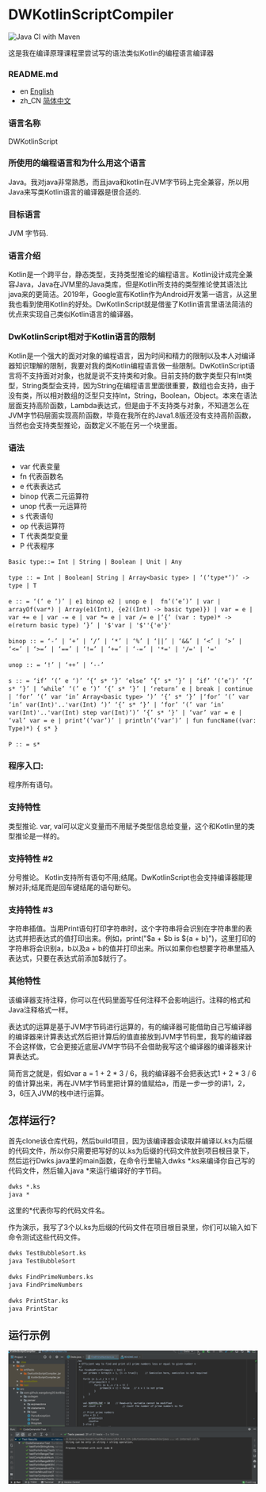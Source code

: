 # DWKotlinScriptCompiler
![Java CI with Maven](https://github.com/wangdong20/DWKotlinScriptCompiler/workflows/Java%20CI%20with%20Maven/badge.svg)

这是我在编译原理课程里尝试写的语法类似Kotlin的编程语言编译器

### README.md
* en [English](README.md)
* zh_CN [简体中文](README_zh.md)

### 语言名称
DWKotlinScript

### 所使用的编程语言和为什么用这个语言
Java。我对java非常熟悉，而且java和kotlin在JVM字节码上完全兼容，所以用Java来写类Kotlin语言的编译器是很合适的.

### 目标语言
JVM 字节码.

### 语言介绍
Kotlin是一个跨平台，静态类型，支持类型推论的编程语言。Kotlin设计成完全兼容Java，Java在JVM里的Java类库，但是Kotlin所支持的类型推论使其语法比java来的更简洁。2019年，Google宣布Kotlin作为Android开发第一语言，从这里我也看到使用Kotlin的好处。DwKotlinScript就是借鉴了Kotlin语言里语法简洁的优点来实现自己类似Kotlin语言的编译器。

### DwKotlinScript相对于Kotlin语言的限制
Kotlin是一个强大的面对对象的编程语言，因为时间和精力的限制以及本人对编译器知识理解的限制，我要对我的类Kotlin编程语言做一些限制。DwKotlinScript语言将不支持面对对象，也就是说不支持类和对象。目前支持的数字类型只有Int类型，String类型会支持，因为String在编程语言里面很重要，数组也会支持，由于没有类，所以相对数组的泛型只支持Int，String，Boolean，Object。本来在语法层面支持高阶函数，Lambda表达式，但是由于不支持类与对象，不知道怎么在JVM字节码层面实现高阶函数，毕竟在我所在的Java1.8版还没有支持高阶函数，当然也会支持类型推论，函数定义不能在另一个块里面。

### 语法
* var 代表变量
* fn 代表函数名
* e 代表表达式
* binop 代表二元运算符
* unop 代表一元运算符
* s 代表语句
* op 代表运算符
* T 代表类型变量
* P 代表程序
```
Basic type::= Int | String | Boolean | Unit | Any

type :: = Int | Boolean| String | Array<basic type> | ‘(‘type*’)’ -> type | T

e :: = ‘(‘ e ’)’ | e1 binop e2 | unop e |  fn’(‘e’)’ | var | arrayOf(var*) | Array(e1(Int), {e2((Int) -> basic type)}) | var = e | var += e | var -= e | var *= e | var /= e |‘{‘ (var : type)* -> e(return basic type) ‘}’ | '$'var | '$''{'e'}'

binop :: = ‘-’ | ‘+’ | ‘/’ | ‘*’ | ‘%’ | ‘||’ | ‘&&’ | ‘<’ | ‘>’ | ‘<=’ | ‘>=’ | ‘==’ | ‘!=’ | ‘+=’ | ‘-=’ | '*=' | '/=' | '='

unop :: = ‘!’ | ‘++’ | ‘--’

s :: = ‘if’ ‘(’ e ‘)’ ‘{‘ s* ‘}’ ‘else’ ‘{‘ s* ‘}’ | ‘if’ ‘(’e’)’ ’{’ s* ‘}’ | ‘while’ ‘(’ e ‘)’ ‘{’ s* ‘}’ | ‘return’ e | break | continue | ‘for’ ‘(’ var ‘in’ Array<basic type> ‘)’ ‘{’ s* ‘}’ |‘for’ ‘(’ var ‘in’ var(Int)'..'var(Int) ‘)’ ‘{’ s* ‘}’ | ‘for’ ‘(’ var ‘in’ var(Int)'..'var(Int) step var(Int)‘)’ ‘{’ s* ‘}’ | ‘var’ var = e | ‘val’ var = e | print’(‘var’)’ | println’(‘var’)’ | fun funcName((var: Type)*) { s* }

P :: = s*
```

### 程序入口: 
程序所有语句。

### 支持特性
类型推论. var, val可以定义变量而不用赋予类型信息给变量，这个和Kotlin里的类型推论是一样的。

### 支持特性 #2
分号推论。 Kotlin支持所有语句不用;结尾。DwKotlinScript也会支持编译器能理解对非;结尾而是回车键结尾的语句断句。

### 支持特性 #3
字符串插值。当用Print语句打印字符串时，这个字符串将会识别在字符串里的表达式并把表达式的值打印出来。例如，print("$a + $b is ${a + b}")，这里打印的字符串将会识别a，b以及a + b的值并打印出来。所以如果你也想要字符串里插入表达式，只要在表达式前添加$就行了。

### 其他特性
该编译器支持注释，你可以在代码里面写任何注释不会影响运行。注释的格式和Java注释格式一样。

表达式的运算是基于JVM字节码进行运算的，有的编译器可能借助自己写编译器的编译器来计算表达式然后把计算后的值直接放到JVM字节码里，我写的编译器不会这样做，它会更接近底层JVM字节码不会借助我写这个编译器的编译器来计算表达式。

简而言之就是，假如var a = 1 + 2 * 3 / 6，我的编译器不会把表达式1 + 2 * 3 / 6的值计算出来，再在JVM字节码里把计算的值赋给a，而是一步一步的讲1，2，3，6压入JVM的栈中进行运算。

## 怎样运行?
首先clone该仓库代码，然后build项目，因为该编译器会读取并编译以.ks为后缀的代码文件，所以你只需要把写好的以.ks为后缀的代码文件放到项目根目录下，然后运行Dwks.java里的main函数，在命令行里输入dwks *.ks来编译你自己写的代码文件，然后输入java *来运行编译好的字节码。
```
dwks *.ks
java *
```
这里的*代表你写的代码文件名。

作为演示，我写了3个以.ks为后缀的代码文件在项目根目录里，你们可以输入如下命令测试这些代码文件。
```
dwks TestBubbleSort.ks
java TestBubbleSort

dwks FindPrimeNumbers.ks
java FindPrimeNumbers

dwks PrintStar.ks
java PrintStar
```
## 运行示例
![](DwKotlinScriptCompilerRunningEffect.gif)